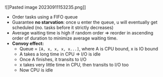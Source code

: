 ![[Pasted image 20230911153235.png]]
- Order tasks using a FIFO queue
- Guarantee **no starvation**: once u enter the queue, u will eventually get scheduled (no. tasks before it strictly decreases)
- Average waiting time is high if random order => reorder in ascending order of duration to minimize average waiting time.
- **Convoy effect:**
	- Queue = `[A, x, x, x, x...]`, where A is CPU bound, x is IO bound
	- A takes a long time in CPU => I/O is idle
	- Once A finishes, it transits to I/O
	- x takes very little time in CPU, then transits to I/O too
	- Now CPU is idle
